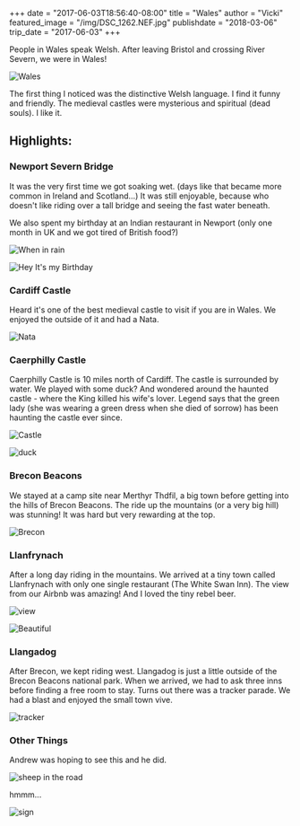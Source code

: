 +++
date = "2017-06-03T18:56:40-08:00"
title = "Wales"
author = "Vicki"
featured_image = "/img/DSC_1262.NEF.jpg"
publishdate = "2018-03-06"
trip_date = "2017-06-03"
+++

People in Wales speak Welsh. After leaving Bristol and crossing River Severn, we were in Wales! <!--more-->

![Wales](/img/Wales.png/)

The first thing I noticed was the distinctive Welsh language. I find it funny and friendly. The medieval castles were mysterious and spiritual (dead souls). I like it. 

## Highlights:

### Newport Severn Bridge

It was the very first time we got soaking wet. (days like that became more common in Ireland and Scotland…) It was still enjoyable, because who doesn't like riding over a tall bridge and seeing the fast water beneath. 

We also spent my birthday at an Indian restaurant in Newport (only one month in UK and we got tired of British food?)

![When in rain](/img/IMG_0398.JPG/)

![Hey It's my Birthday](/img/IMG_0404-COLLAGE.jpg/)

### Cardiff Castle

Heard it's one of the best medieval castle to visit if you are in Wales. We enjoyed the outside of it and had a Nata. 

![Nata](/img/IMG_0417.JPG/)
### Caerphilly Castle 

Caerphilly Castle is 10 miles north of Cardiff. The castle is surrounded by water. We played with some duck? And wondered around the haunted castle - where the King killed his wife's lover. Legend says that the green lady (she was wearing a green dress when she died of sorrow) has been haunting the castle ever since. 

![Castle](/img/DSC_1153.NEF.jpg/)

![duck](/img/IMG_0452.JPG/)
### Brecon Beacons

We stayed at a camp site near Merthyr Thdfil, a big town before getting into the hills of Brecon Beacons. The ride up the mountains (or a very big hill) was stunning! It was hard but very rewarding at the top. 

![Brecon](/img/DSC_1262.NEF.jpg/)
### Llanfrynach 

After a long day riding in the mountains. We arrived at a tiny town called Llanfrynach with only one single restaurant (The White Swan Inn). The view from our Airbnb was amazing! And I loved the tiny rebel beer.

![view](/img/IMG_0499.JPG/)

![Beautiful](/img/DSC_1252.NEF.jpg/)

### Llangadog

After Brecon, we kept riding west. Llangadog is just a little outside of the Brecon Beacons national park. When we arrived, we had to ask three inns before finding a free room to stay. Turns out there was a tracker parade. We had a blast and enjoyed the small town vive. 

![tracker](/img/DSC_1263.NEF.jpg/)

### Other Things

Andrew was hoping to see this and he did. 

![sheep in the road](/img/IMG_0507.JPG/)

hmmm...

![sign](/img/IMG_0448.JPG/)